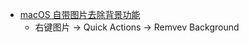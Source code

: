 - [macOS 自带图片去除背景功能](https://twitter.com/tdinh_me/status/1775356533418910161)
	- 右键图片 -> Quick Actions -> Remvev Background